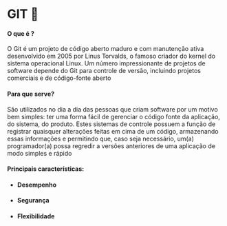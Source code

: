 # GIT :yellow_heart:

#### O que é ? 

  O Git é um projeto de código aberto maduro e com manutenção ativa desenvolvido em 2005 por Linus Torvalds, o famoso criador do kernel do sistema operacional Linux. Um número impressionante de projetos de software depende do Git para controle de versão, incluindo projetos comerciais e de código-fonte aberto

#### Para que serve? 

  São utilizados no dia a dia das pessoas que criam software por um motivo bem simples: ter uma forma fácil de gerenciar o código fonte da aplicação, do sistema, do produto. Estes sistemas de controle possuem a função de registrar quaisquer alterações feitas em cima de um código, armazenando essas informações e permitindo que, caso seja necessário, um(a) programador(a) possa regredir a versões anteriores de uma aplicação de modo simples e rápido



#### Principais características:

- #### Desempenho

- #### Segurança 

- #### Flexibilidade 